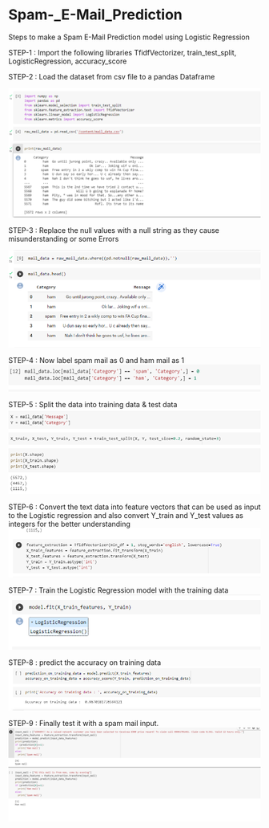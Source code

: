 # Spam-_E-Mail_Prediction
Steps to make a Spam E-Mail Prediction model using Logistic Regression

STEP-1 : Import the following libraries TfidfVectorizer, train_test_split, LogisticRegression, accuracy_score

STEP-2 : Load the dataset from csv file to a pandas Dataframe


![2](https://github.com/rock-man-ctrl/Spam-_E-Mail_Prediction/blob/main/screenshots/import.png?raw=true)

STEP-3 : Replace the null values with a null string as they cause misunderstanding or some Errors


![2](https://github.com/rock-man-ctrl/Spam-_E-Mail_Prediction/blob/main/screenshots/rep.png?raw=true)

STEP-4 : Now label spam mail as 0 and ham mail as 1
![2](https://github.com/rock-man-ctrl/Spam-_E-Mail_Prediction/blob/main/screenshots/01.png?raw=true)

STEP-5 : Split the data into training data & test data
![2](https://github.com/rock-man-ctrl/Spam-_E-Mail_Prediction/blob/main/screenshots/split.png?raw=true)

STEP-6 : Convert the text data into feature vectors that can be used as input to the Logistic regression and also convert Y_train and Y_test values as integers for the better understanding
![2](https://github.com/rock-man-ctrl/Spam-_E-Mail_Prediction/blob/main/screenshots/vec_conv.png?raw=true)


STEP-7 : Train the Logistic Regression model with the training data
![2](https://github.com/rock-man-ctrl/Spam-_E-Mail_Prediction/blob/main/screenshots/8.png?raw=true)

STEP-8 : predict the accuracy on training data
![2](https://github.com/rock-man-ctrl/Spam-_E-Mail_Prediction/blob/main/screenshots/pred_9.png?raw=true)

STEP-9 : Finally test it with a spam mail input.
![2](https://github.com/rock-man-ctrl/Spam-_E-Mail_Prediction/blob/main/screenshots/10.png?raw=true)
